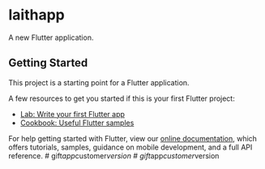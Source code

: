 # laithapp

A new Flutter application.

## Getting Started

This project is a starting point for a Flutter application.

A few resources to get you started if this is your first Flutter project:

- [Lab: Write your first Flutter app](https://flutter.dev/docs/get-started/codelab)
- [Cookbook: Useful Flutter samples](https://flutter.dev/docs/cookbook)

For help getting started with Flutter, view our
[online documentation](https://flutter.dev/docs), which offers tutorials,
samples, guidance on mobile development, and a full API reference.
#   g i f t _ a p p _ c u s t o m e r _ v e r s i o n  
 #   g i f t _ a p p _ c u s t o m e r _ v e r s i o n  
 